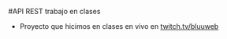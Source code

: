 #API REST trabajo en clases
- Proyecto que hicimos en clases en vivo en [twitch.tv/bluuweb](http://twitch.tv/bluuweb)